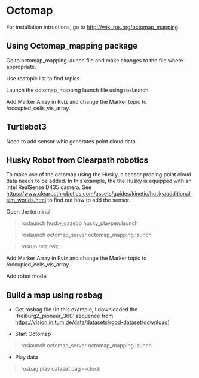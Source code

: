 # Octomap

For installation intructions, go to http://wiki.ros.org/octomap_mapping

## Using Octomap_mapping package

Go to octomap_mapping.launch file and make changes to the file where appropriate.

Use rostopic list to find topics.

Launch the octomap_mapping launch file using roslaunch.

Add Marker Array in Rviz and change the Marker topic to /occupied_cells_vis_array.

## Turtlebot3

Need to add sensor whic generates point cloud data

## Husky Robot from Clearpath robotics

To make use of the octomap using the Husky, a sensor proding point cloud data needs to be added. In this example, the the Husky is equipped with an Intel RealSense D435 camera. See https://www.clearpathrobotics.com/assets/guides/kinetic/husky/additional_sim_worlds.html to find out how to add the sensor. 

Open the terminal

>  roslaunch husky_gazebo husky_playpen.launch

> roslaunch octomap_server octomap_mapping.launch

> rosrun rviz rviz

Add Marker Array in Rviz and change the Marker topic to /occupied_cells_vis_array.

Add robot model 

## Build a map using rosbag

- Get rosbag file (In this example, I downloaded the 'freiburg2_pioneer_360' sequence from https://vision.in.tum.de/data/datasets/rgbd-dataset/download)

- Start Octomap

> roslaunch octomap_server octomap_mapping.launch

- Play data

> rosbag play dataset.bag  --clock